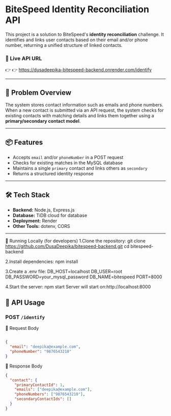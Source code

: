 # BiteSpeed Identity Reconciliation API

This project is a solution to BiteSpeed's **identity reconciliation** challenge. It identifies and links user contacts based on their email and/or phone number, returning a unified structure of linked contacts.

### 🔗 Live API URL  
👉 👉 https://dusadeepika-bitespeed-backend.onrender.com/identify

---

## 🧩 Problem Overview

The system stores contact information such as emails and phone numbers. When a new contact is submitted via an API request, the system checks for existing contacts with matching details and links them together using a **primary/secondary contact model**.

---

## 📦 Features

- Accepts `email` and/or `phoneNumber` in a POST request
- Checks for existing matches in the MySQL database
- Maintains a single `primary` contact and links others as `secondary`
- Returns a structured identity response

---

## 🛠 Tech Stack

- **Backend:** Node.js, Express.js
- **Database:** TiDB cloud for database 
- **Deployment:** Render
- **Other Tools:** dotenv, CORS

---

🚀 Running Locally (for developers)
1.Clone the repository:
git clone https://github.com/DusaDeepika/bitespeed-backend.git
cd bitespeed-backend

2.Install dependencies:
npm install

3.Create a .env file:
DB_HOST=localhost
DB_USER=root
DB_PASSWORD=your_mysql_password
DB_NAME=bitespeed
PORT=8000

4.Start the server:
npm start
Server will start on:http://localhost:8000


## 📨 API Usage

### POST `/identify`

🔸 Request Body
```json

{
  "email": "deepika@example.com",
  "phoneNumber": "9876543210"
}
```
🔸 Response Body
```json
{
  "contact": {
    "primaryContactId": 1,
    "emails": ["deepika@example.com"],
    "phoneNumbers": ["9876543210"],
    "secondaryContactIds": []
  }
}
